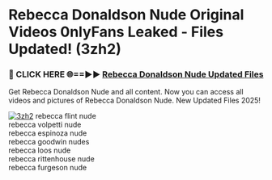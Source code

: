 # Rebecca Donaldson Nude Original Videos 0nlyFans Leaked - Files Updated! (3zh2)

<h3>🔴 CLICK HERE 🌐==►► <a href="https://tinyurl.com/5h6xmrr3" rel="nofollow">Rebecca Donaldson Nude Updated Files</a></h3>

Get Rebecca Donaldson Nude and all content. Now you can access all videos and pictures of Rebecca Donaldson Nude. New Updated Files 2025!

[![3zh2](https://i.imgur.com/KVD873Z.gif)](https://tinyurl.com/5h6xmrr3)
rebecca flint nude<br>
rebecca volpetti nude<br>
rebecca espinoza nude<br>
rebecca goodwin nudes<br>
rebecca loos nude<br>
rebecca rittenhouse nude<br>
rebecca furgeson nude